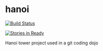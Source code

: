 # hanoi
[![Build Status](https://travis-ci.org/dwayhs/hanoi.svg?branch=master)](https://travis-ci.org/dwayhs/hanoi)

[![Stories in Ready](https://badge.waffle.io/dwayhs/hanoi.png?label=ready&title=Ready)](https://waffle.io/dwayhs/hanoi)

Hanoi tower project used in a git coding dojo
